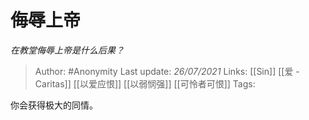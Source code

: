# 侮辱上帝
*在教堂侮辱上帝是什么后果？*

> Author: #Anonymity 
Last update: *26/07/2021* 
Links: [[Sin]] [[爱 - Caritas]] [[以爱应恨]] [[以弱悯强]] [[可怜者可恨]]
Tags:  

你会获得极大的同情。


